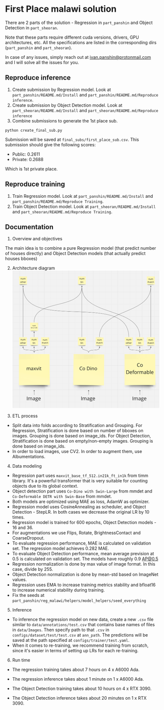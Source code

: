# First Place malawi solution

There are 2 parts of the solution - Regression in `part_panshin` and Object Detection in `part_sheoran`. 

Note that these parts require different cuda versions, drivers, GPU architectures, etc. All the specifications are listed in the corresponding dirs (`part_panshin` and `part_sheoran`).

In case of any issues, simply reach out at ivan.panshin@protonmail.com and I will solve all the issues for you.

## Reproduce inference
1. Create submission by Regression model. Look at `part_panshin/README.md/Install` and `part_panshin/README.md/Reproduce inference`.
2. Create submission by Object Detection model. Look at `part_sheoran/README.md/Install` and `part_sheoran/README.md/Reproduce inference`
3. Combine submissions to generate the 1st place sub. 
```
python create_final_sub.py
```
Submission will be saved at `final_subs/first_place_sub.csv`. This submission should give the following scores:
- Public: 0.2611
- Private: 0.2688

Which is 1st private place.

## Reproduce training 
1. Train Regression model. Look at `part_panshin/README.md/Install` and `part_panshin/README.md/Reproduce Training`.
2. Train Object Detection model. Look at `part_sheoran/README.md/Install` and `part_sheoran/README.md/Reproduce Training`.

## Documentation

1. Overview and objectives

The main idea is to combine a pure Regression model (that predict number of houses directly) and Object Detection models (that actually predict houses bboxes)

2. Architecture diagram
![diagram](resources/diagram.png)

3. ETL process

- Split data into folds according to Stratification and Grouping. For Regression, Stratification is done based on number of bboxes on images. Grouping is done based on image_ids. For Object Detection, Stratification is done based on empty/non-empty images. Grouping is done based on image_ids.
- In order to load images, use CV2. In order to augment them, use Albumentations.

4. Data modeling
- Regression part uses `maxvit_base_tf_512.in21k_ft_in1k` from timm library. It's a powerful transformer that is very suitable for counting objects due to its global context.
- Object detection part uses `Co-Dino with Swin-Large` from mmdet and `Co-Deformable DETR with Swin-Base` from mmdet.
- Both models are optimized using MAE as loss, AdamW as optimizer.
- Regression model uses CosineAnnealing as scheduler, and Object Detection - StepLR. In both cases we decrease the original LR by 10 times. 
- Regression model is trained for 600 epochs, Object Detection models - 16 and 36.
- For augmentations we use Flips, Rotate, BrightnessContact and CoarseDropout.
- To evaluate regression performance, MAE is calculated on validation set. The regression model achieves 0.282 MAE.
- To evaluate Object Detection performance, mean average prevision at 0.5 is calculated on validation set. The models have roughly 0.9 AP@0.5
- Regression normalization is done by max value of image format. In this case, divide by 255.
- Object Detection normalization is done by mean-std based on ImageNet values. 
- Regression uses EMA to increase training metrics stability and bfloat16 to increase numerical stability during training.
- Fix the seeds at `part_panshin/reg_malawi/helpers/model_helpers/seed_everything`

5. Inference

- To inference the regression model on new data, create a new `.csv` file similar to `data/annotations/test.csv` that contains base names of files in `data/Images`. Then specify path to that `.csv` in `configs/dataset/test/test.csv` at `ann_path`. The predictions will be saved at the path specified at `configs/trainer/test.yaml`.
- When it comes to re-training, we recommend training from scratch, since it's easier in terms of setting up LRs for each re-training.

6. Run time

- The regression training takes about 7 hours on 4 x A6000 Ada.
- The regression inference takes about 1 minute on 1 x A6000 Ada.

- The Object Detection training takes about 10 hours on 4 x RTX 3090. 
- The Object Detection inference takes about 20 minutes on 1 x RTX 3090. 
